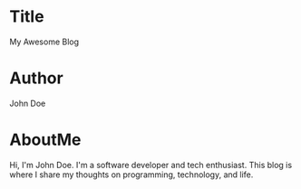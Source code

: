 # Title
My Awesome Blog

# Author
John Doe

# AboutMe
Hi, I'm John Doe. I'm a software developer and tech enthusiast. 
This blog is where I share my thoughts on programming, technology, and life.
